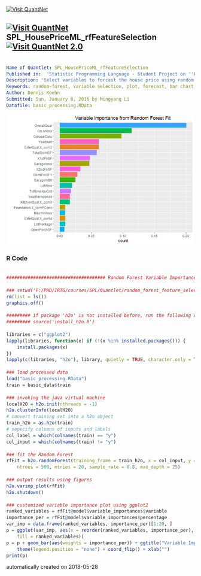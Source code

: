 [<img src="https://github.com/QuantLet/Styleguide-and-FAQ/blob/master/pictures/banner.png" width="888" alt="Visit QuantNet">](http://quantlet.de/)

## [<img src="https://github.com/QuantLet/Styleguide-and-FAQ/blob/master/pictures/qloqo.png" alt="Visit QuantNet">](http://quantlet.de/) **SPL_HousePriceML_rfFeatureSelection** [<img src="https://github.com/QuantLet/Styleguide-and-FAQ/blob/master/pictures/QN2.png" width="60" alt="Visit QuantNet 2.0">](http://quantlet.de/)

```yaml

Name of Quantlet: SPL_HousePriceML_rfFeatureSelection
Published in:  'Statistic Programming Language - Student Project on ''Predicting House Prices using Machine Learning Techniques'' '
Description: 'Select variables to forcast the house price using random forest method, with the parameter taken from the tuning result.'
Keywords: random-forest, variable selection, plot, forecast, bar chart, error
Author: Dennis Koehn
Submitted: Sun, January 8, 2016 by Mingyang Li
Datafile: basic_processing.RData


```

![Picture1](rf_feature_selection.png)

### R Code
```r

##################################### Random Forest Variable Importance ##########################################

### setwd('F:/PHD/IRTG/courses/SPL/Quantlet/random_forest_feature_selection')
rm(list = ls())
graphics.off()

######### if package 'h2o' is not installed before, run the following code ############
######### source('install_h2o.R')

libraries = c("ggplot2")
lapply(libraries, function(x) if (!(x %in% installed.packages())) {
    install.packages(x)
})
lapply(c(libraries, "h2o"), library, quietly = TRUE, character.only = TRUE)

### load processed data
load("basic_processing.RData")
train = basic_data$train

### invoking the java virtual machine
localH2O = h2o.init(nthreads = -1)
h2o.clusterInfo(localH2O)
# convert training set into a h2o object
train_h2o = as.h2o(train)
# sepecify columns of inputs and labels
col_label = which(colnames(train) == "y")
col_input = which(colnames(train) != "y")

### fit the Random Forest
rfFit = h2o.randomForest(training_frame = train_h2o, x = col_input, y = col_label, model_id = "rf_covType_v1", 
    ntrees = 500, mtries = 20, sample_rate = 0.8, max_depth = 25)

### output results using figures
h2o.varimp_plot(rfFit)
h2o.shutdown()

### customized variable importance plot using ggplot2
ranked_variables = rfFit@model$variable_importances$variable
importance_per = rfFit@model$variable_importances$percentage
var_imp = data.frame(ranked_variables, importance_per)[1:20, ]
p = ggplot(var_imp, aes(x = reorder(ranked_variables, importance_per), weight = importance_per, 
    fill = ranked_variables))
p = p + geom_bar(aes(weights = importance_per)) + ggtitle("Variable Importance from Random Forest Fit") + 
    theme(legend.position = "none") + coord_flip() + xlab("")
print(p)
```

automatically created on 2018-05-28